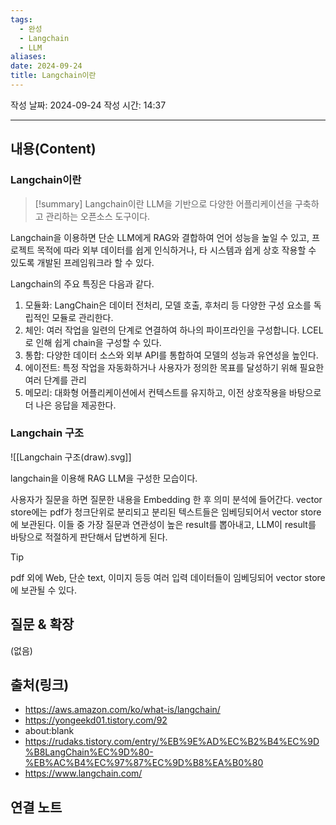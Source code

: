 ```yaml
---
tags:
  - 완성
  - Langchain
  - LLM
aliases: 
date: 2024-09-24
title: Langchain이란
---
```

작성 날짜: 2024-09-24
작성 시간: 14:37


----
## 내용(Content)

### Langchain이란

>[!summary]
> Langchain이란 LLM을 기반으로 다양한 어플리케이션을 구축하고 관리하는 오픈소스 도구이다.

Langchain을 이용하면 단순 LLM에게 RAG와 결합하여 언어 성능을 높일 수 있고, 프로젝트 목적에 따라 외부 데이터를 쉽게 인식하거나, 타 시스템과 쉽게 상호 작용할 수 있도록 개발된 프레임워크라 할 수 있다.

Langchain의 주요 특징은 다음과 같다.

1. 모듈화: LangChain은 데이터 전처리, 모델 호출, 후처리 등 다양한 구성 요소를 독립적인 모듈로 관리한다.
2. 체인: 여러 작업을 일련의 단계로 연결하여 하나의 파이프라인을 구성합니다. LCEL로 인해 쉽게 chain을 구성할 수 있다.
3. 통합: 다양한 데이터 소스와 외부 API를 통합하여 모델의 성능과 유연성을 높인다.
4. 에이전트: 특정 작업을 자동화하거나 사용자가 정의한 목표를 달성하기 위해 필요한 여러 단계를 관리
5. 메모리: 대화형 어플리케이션에서 컨텍스트를 유지하고, 이전 상호작용을 바탕으로 더 나은 응답을 제공한다.

### Langchain 구조

![[Langchain 구조(draw).svg]]

langchain을 이용해 RAG LLM을 구성한 모습이다.

사용자가 질문을 하면 질문한 내용을 Embedding 한 후 의미 분석에 들어간다. vector store에는 pdf가 청크단위로 분리되고 분리된 텍스트들은 임베딩되어서 vector store에 보관된다. 이들 중 가장 질문과 연관성이 높은 result를 뽑아내고, LLM이 result를 바탕으로 적절하게 판단해서 답변하게 된다.

>[!tip]
>pdf 외에 Web, 단순 text, 이미지 등등 여러 입력 데이터들이 임베딩되어 vector store에 보관될 수 있다.

## 질문 & 확장

(없음)

## 출처(링크)

- https://aws.amazon.com/ko/what-is/langchain/
- https://yongeekd01.tistory.com/92
- about:blank
- https://rudaks.tistory.com/entry/%EB%9E%AD%EC%B2%B4%EC%9D%B8LangChain%EC%9D%80-%EB%AC%B4%EC%97%87%EC%9D%B8%EA%B0%80
- https://www.langchain.com/
## 연결 노트











